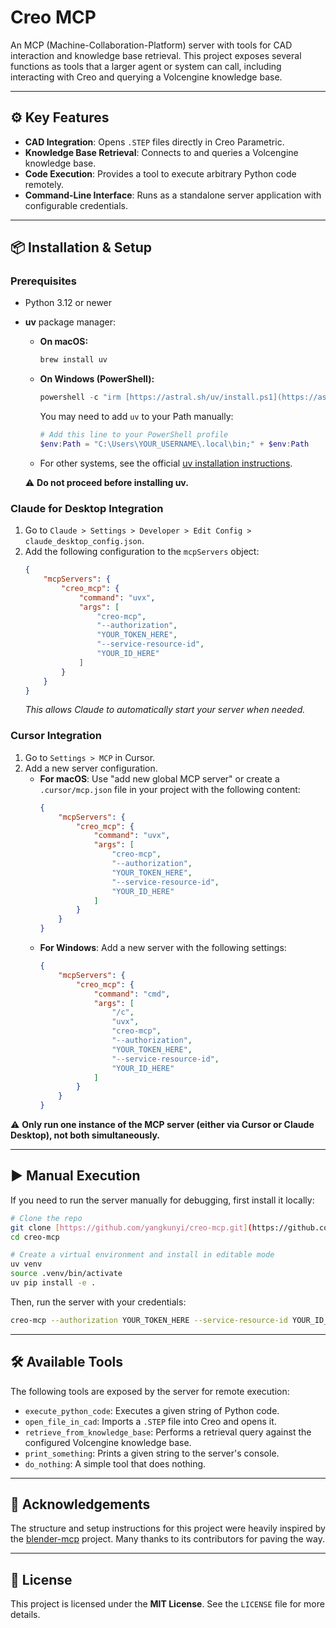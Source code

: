 # Creo MCP

An MCP (Machine-Collaboration-Platform) server with tools for CAD interaction and knowledge base retrieval. This project exposes several functions as tools that a larger agent or system can call, including interacting with Creo and querying a Volcengine knowledge base.

---

## ⚙️ Key Features

* **CAD Integration**: Opens `.STEP` files directly in Creo Parametric.
* **Knowledge Base Retrieval**: Connects to and queries a Volcengine knowledge base.
* **Code Execution**: Provides a tool to execute arbitrary Python code remotely.
* **Command-Line Interface**: Runs as a standalone server application with configurable credentials.

---

## 📦 Installation & Setup

### Prerequisites

* Python 3.12 or newer
* **uv** package manager:
    * **On macOS:**
        ```bash
        brew install uv
        ```
    * **On Windows (PowerShell):**
        ```powershell
        powershell -c "irm [https://astral.sh/uv/install.ps1](https://astral.sh/uv/install.ps1) | iex"
        ```
        You may need to add `uv` to your Path manually:
        ```powershell
        # Add this line to your PowerShell profile
        $env:Path = "C:\Users\YOUR_USERNAME\.local\bin;" + $env:Path
        ```
    * For other systems, see the official [uv installation instructions](https://github.com/astral-sh/uv?tab=readme-ov-file#installation).

    ⚠️ **Do not proceed before installing uv.**

### Claude for Desktop Integration

1.  Go to `Claude > Settings > Developer > Edit Config > claude_desktop_config.json`.
2.  Add the following configuration to the `mcpServers` object:
    ```json
    {
        "mcpServers": {
            "creo_mcp": {
                "command": "uvx",
                "args": [
                    "creo-mcp",
                    "--authorization",
                    "YOUR_TOKEN_HERE",
                    "--service-resource-id",
                    "YOUR_ID_HERE"
                ]
            }
        }
    }
    ```
    *This allows Claude to automatically start your server when needed.*

### Cursor Integration

1.  Go to `Settings > MCP` in Cursor.
2.  Add a new server configuration.
    * **For macOS**: Use "add new global MCP server" or create a `.cursor/mcp.json` file in your project with the following content:
        ```json
        {
            "mcpServers": {
                "creo_mcp": {
                    "command": "uvx",
                    "args": [
                        "creo-mcp",
                        "--authorization",
                        "YOUR_TOKEN_HERE",
                        "--service-resource-id",
                        "YOUR_ID_HERE"
                    ]
                }
            }
        }
        ```
    * **For Windows**: Add a new server with the following settings:
        ```json
        {
            "mcpServers": {
                "creo_mcp": {
                    "command": "cmd",
                    "args": [
                        "/c",
                        "uvx",
                        "creo-mcp",
                        "--authorization",
                        "YOUR_TOKEN_HERE",
                        "--service-resource-id",
                        "YOUR_ID_HERE"
                    ]
                }
            }
        }
        ```

⚠️ **Only run one instance of the MCP server (either via Cursor or Claude Desktop), not both simultaneously.**

---

## ▶️ Manual Execution

If you need to run the server manually for debugging, first install it locally:

```bash
# Clone the repo
git clone [https://github.com/yangkunyi/creo-mcp.git](https://github.com/yangkunyi/creo-mcp.git)
cd creo-mcp

# Create a virtual environment and install in editable mode
uv venv
source .venv/bin/activate
uv pip install -e .
```

Then, run the server with your credentials:

```bash
creo-mcp --authorization YOUR_TOKEN_HERE --service-resource-id YOUR_ID_HERE
```

---

## 🛠️ Available Tools

The following tools are exposed by the server for remote execution:

* `execute_python_code`: Executes a given string of Python code.
* `open_file_in_cad`: Imports a `.STEP` file into Creo and opens it.
* `retrieve_from_knowledge_base`: Performs a retrieval query against the configured Volcengine knowledge base.
* `print_something`: Prints a given string to the server's console.
* `do_nothing`: A simple tool that does nothing.

---

## 🙏 Acknowledgements

The structure and setup instructions for this project were heavily inspired by the [blender-mcp](https://github.com/ahujasid/blender-mcp) project. Many thanks to its contributors for paving the way.

---

## 📄 License

This project is licensed under the **MIT License**. See the `LICENSE` file for more details.
